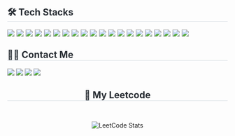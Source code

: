 <!--<div align="center">
  <img src="https://capsule-render.vercel.app/api?type=venom&height=200&color=gradient&text=NhanDinhVan's%20GitHub&textBg=false&reversal=false&fontColor=white" />
</div>-->

<!--<div style="display: flex; justify-content: space-between; flex-wrap: wrap;">
-->
<!-- Tech Stacks -->
<div style="flex: 1; min-width: 300px; text-align: left;">
   <h2 style="border-bottom: 1px solid #d8dee4; color: #282d33;"> 🛠️ Tech Stacks </h2>
   <div style="display: flex; flex-wrap: wrap; gap: 5px;">
   <img src="https://img.shields.io/badge/Java-f7f7f7?style=for-the-badge&logo=Java&logoColor=red">
   <img src="https://img.shields.io/badge/SpringBoot-6aad3d?style=for-the-badge&logo=SpringBoot&logoColor=red">
   <img src="https://img.shields.io/badge/Python-3776AB?style=for-the-badge&logo=Python&logoColor=white">
   <img src="https://img.shields.io/badge/PyTorch-EE4C2C?style=for-the-badge&logo=PyTorch&logoColor=white">
   <img src="https://img.shields.io/badge/JavaScript-F7DF1E?style=for-the-badge&logo=JavaScript&logoColor=black">
   <img src="https://img.shields.io/badge/TypeScript-3178c6?style=for-the-badge&logo=TypeScript&logoColor=white">
   <img src="https://img.shields.io/badge/NestJS-red?style=for-the-badge&logo=NestJS&logoColor=white">
<!--     <img src="https://img.shields.io/badge/Spring Boot-6DB33F?style=for-the-badge&logo=Spring Boot&logoColor=white"> -->
   <img src="https://img.shields.io/badge/Linux-464560?style=for-the-badge&logo=Linux&logoColor=white">
   <img src="https://img.shields.io/badge/Windows%20Server-0078D6?style=for-the-badge&logo=Windows&logoColor=white">
   <img src="https://img.shields.io/badge/CI%2FCD-0A66C2?style=for-the-badge&logo=githubactions&logoColor=white">
   <img src="https://img.shields.io/badge/AWS-232F3E?style=for-the-badge&logo=amazonaws&logoColor=white">
   <img src="https://img.shields.io/badge/Docker-2496ED?style=for-the-badge&logo=docker&logoColor=white">
   <img src="https://img.shields.io/badge/Kubernetes-326CE5?style=for-the-badge&logo=kubernetes&logoColor=white">
   <img src="https://img.shields.io/badge/Networking-gray?style=for-the-badge&logo=cisco&logoColor=white">
   <img src="https://img.shields.io/badge/Zabbix-EE0000?style=for-the-badge&logo=Zabbix&logoColor=white">
   <img src="https://img.shields.io/badge/Jenkins-D24939?style=for-the-badge&logo=Jenkins&logoColor=white">
   <img src="https://img.shields.io/badge/PostgreSQL-405c6d?style=for-the-badge&logo=PostgreSQL&logoColor=white">
   <img src="https://img.shields.io/badge/SQLServer-white?style=for-the-badge&logo=SQLServer&logoColor=white">
   <img src="https://img.shields.io/badge/Prisma-red?style=for-the-badge&logo=Prisma&logoColor=white">
   <img src="https://img.shields.io/badge/TypeORM-blue?style=for-the-badge&logo=TypeORM&logoColor=white">
  </div>
</div>

  
##
 
<div> 
    <h2 style="border-bottom: 1px solid #d8dee4; color: #282d33;"> 🧑‍💻 Contact Me </h2>
  <a href="https://leetcode.com/u/NhanDinh/" target="_blank"><img src="https://img.shields.io/badge/-LeetCode-FFA116?style=for-the-badge&logo=leetcode&logoColor=black" target="_blank"></a>
  <a href="https://www.linkedin.com/in/nhandinhvan/" target="_blank"><img src="https://img.shields.io/badge/-LinkedIn-%230077B5?style=for-the-badge&logo=linkedin&logoColor=white" target="_blank"></a>
  <a href="https://www.youtube.com/@Nhanvdinh" target="_blank"><img src="https://img.shields.io/badge/YouTube-FF0000?style=for-the-badge&logo=youtube&logoColor=white" target="_blank"></a>
  <a href="https://www.instagram.com/nhandinh.vann/" target="_blank"><img src="https://img.shields.io/badge/-Instagram-%23E4405F?style=for-the-badge&logo=instagram&logoColor=white" target="_blank"></a>
<!--   <a href = "mailto:vannhan2409@gmail.com"><img src="https://img.shields.io/badge/-Gmail-%23333?style=for-the-badge&logo=gmail&logoColor=white" target="_blank"></a> -->

</div>
<div style="display: flex; justify-content: center; align-items: center; gap: 30px; flex-wrap: wrap;">
  <h2 style="width: 100%; text-align: center; border-bottom: 1px solid #d8dee4; color: #282d33;"> 🏅 My Leetcode</h2>
  <img src="https://leetcard.jacoblin.cool/NhanDinh?theme=dark&ext=activity" alt="LeetCode Stats" style="max-width: 45%;" />
<!--   <img src="https://github-readme-stats.vercel.app/api/top-langs/?username=NhanDinhVan&layout=compact&bg_color=180,00000000,&title_color=000000&text_color=000000" alt="Top Langs" style="max-width: 45%;" /> -->
</div>




